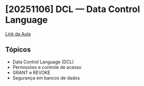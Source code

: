 # [20251106] DCL — Data Control Language

[Link da Aula](https://www.notion.so/20251106-DCL-Data-Control-Language-259256ceaea7800a9bd9d1e341e31ce3?pvs=21)

## Tópicos

- Data Control Language (DCL)
- Permissões e controle de acesso
- GRANT e REVOKE
- Segurança em bancos de dados


